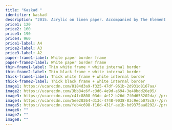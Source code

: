 ```yaml
---
title: "Kaskad "
identifier: kaskad
description: "2015. Acrylic on linen paper. Accompanied by The Element Band albums. "
price1: 120
price2: 160
price3: 190
price4: 960
price1-label: A4
price2-label: A3
price3-label: A2
paper-frame1-label: White paper border frame
paper-frame2-label: White paper border frame
thin-frame1-label: Thin white frame + white internal border
thin-frame2-label: Thin black frame + white internal border
thick-frame1-label: Thick white frame + white internal border
thick-frame2-label: Thick black frame + white internal border
image1: https://ucarecdn.com/8184d3a9-f325-47df-961b-2d931d8167aa/
image2: https://ucarecdn.com/3bb84c6f-c3d6-4e9d-a694-3e48bdd26e95/
image3: https://ucarecdn.com/c4fc8808-03dc-4e12-b26d-7f0d653202da/-/preview/-/enhance/58/-/sharp/8/
image4: https://ucarecdn.com/5ee20264-d13c-4748-9038-83c9ecb075c8/-/preview/-/enhance/60/-/sharp/7/
image5: https://ucarecdn.com/feb4c698-f16d-431f-ae1b-bd9375aa8292/-/preview/-/rotate/90/-/enhance/75/-/sharp/1/
image6: ""
image7: ""
image8: ""
---
```

